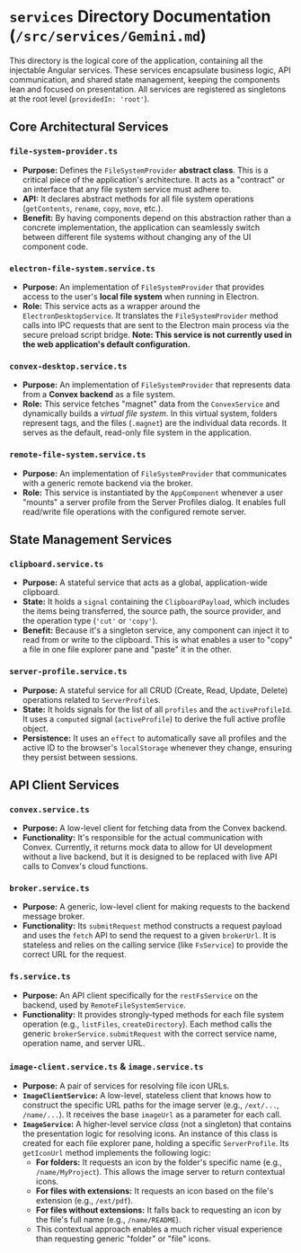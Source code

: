 # `services` Directory Documentation (`/src/services/Gemini.md`)

This directory is the logical core of the application, containing all the injectable Angular services. These services encapsulate business logic, API communication, and shared state management, keeping the components lean and focused on presentation. All services are registered as singletons at the root level (`providedIn: 'root'`).

## Core Architectural Services

### `file-system-provider.ts`

-   **Purpose:** Defines the `FileSystemProvider` **abstract class**. This is a critical piece of the application's architecture. It acts as a "contract" or an interface that any file system service must adhere to.
-   **API:** It declares abstract methods for all file system operations (`getContents`, `rename`, `copy`, `move`, etc.).
-   **Benefit:** By having components depend on this abstraction rather than a concrete implementation, the application can seamlessly switch between different file systems without changing any of the UI component code.

### `electron-file-system.service.ts`

-   **Purpose:** An implementation of `FileSystemProvider` that provides access to the user's **local file system** when running in Electron.
-   **Role:** This service acts as a wrapper around the `ElectronDesktopService`. It translates the `FileSystemProvider` method calls into IPC requests that are sent to the Electron main process via the secure preload script bridge. **Note: This service is not currently used in the web application's default configuration.**

### `convex-desktop.service.ts`

-   **Purpose:** An implementation of `FileSystemProvider` that represents data from a **Convex backend** as a file system.
-   **Role:** This service fetches "magnet" data from the `ConvexService` and dynamically builds a *virtual file system*. In this virtual system, folders represent tags, and the files (`.magnet`) are the individual data records. It serves as the default, read-only file system in the application.

### `remote-file-system.service.ts`

-   **Purpose:** An implementation of `FileSystemProvider` that communicates with a generic remote backend via the broker.
-   **Role:** This service is instantiated by the `AppComponent` whenever a user "mounts" a server profile from the Server Profiles dialog. It enables full read/write file operations with the configured remote server.

## State Management Services

### `clipboard.service.ts`

-   **Purpose:** A stateful service that acts as a global, application-wide clipboard.
-   **State:** It holds a `signal` containing the `ClipboardPayload`, which includes the items being transferred, the source path, the source provider, and the operation type (`'cut'` or `'copy'`).
-   **Benefit:** Because it's a singleton service, any component can inject it to read from or write to the clipboard. This is what enables a user to "copy" a file in one file explorer pane and "paste" it in the other.

### `server-profile.service.ts`

-   **Purpose:** A stateful service for all CRUD (Create, Read, Update, Delete) operations related to `ServerProfile`s.
-   **State:** It holds signals for the list of all `profiles` and the `activeProfileId`. It uses a `computed` signal (`activeProfile`) to derive the full active profile object.
-   **Persistence:** It uses an `effect` to automatically save all profiles and the active ID to the browser's `localStorage` whenever they change, ensuring they persist between sessions.

## API Client Services

### `convex.service.ts`

-   **Purpose:** A low-level client for fetching data from the Convex backend.
-   **Functionality:** It's responsible for the actual communication with Convex. Currently, it returns mock data to allow for UI development without a live backend, but it is designed to be replaced with live API calls to Convex's cloud functions.

### `broker.service.ts`

-   **Purpose:** A generic, low-level client for making requests to the backend message broker.
-   **Functionality:** Its `submitRequest` method constructs a request payload and uses the `fetch` API to send the request to a given `brokerUrl`. It is stateless and relies on the calling service (like `FsService`) to provide the correct URL for the request.

### `fs.service.ts`

-   **Purpose:** An API client specifically for the `restFsService` on the backend, used by `RemoteFileSystemService`.
-   **Functionality:** It provides strongly-typed methods for each file system operation (e.g., `listFiles`, `createDirectory`). Each method calls the generic `brokerService.submitRequest` with the correct service name, operation name, and server URL.

### `image-client.service.ts` & `image.service.ts`

-   **Purpose:** A pair of services for resolving file icon URLs.
-   **`ImageClientService`:** A low-level, stateless client that knows how to construct the specific URL paths for the image server (e.g., `/ext/...`, `/name/...`). It receives the base `imageUrl` as a parameter for each call.
-   **`ImageService`:** A higher-level service *class* (not a singleton) that contains the presentation logic for resolving icons. An instance of this class is created for each file explorer pane, holding a specific `ServerProfile`. Its `getIconUrl` method implements the following logic:
    -   **For folders:** It requests an icon by the folder's specific name (e.g., `/name/MyProject`). This allows the image server to return contextual icons.
    -   **For files with extensions:** It requests an icon based on the file's extension (e.g., `/ext/pdf`).
    -   **For files without extensions:** It falls back to requesting an icon by the file's full name (e.g., `/name/README`).
    - This contextual approach enables a much richer visual experience than requesting generic "folder" or "file" icons.